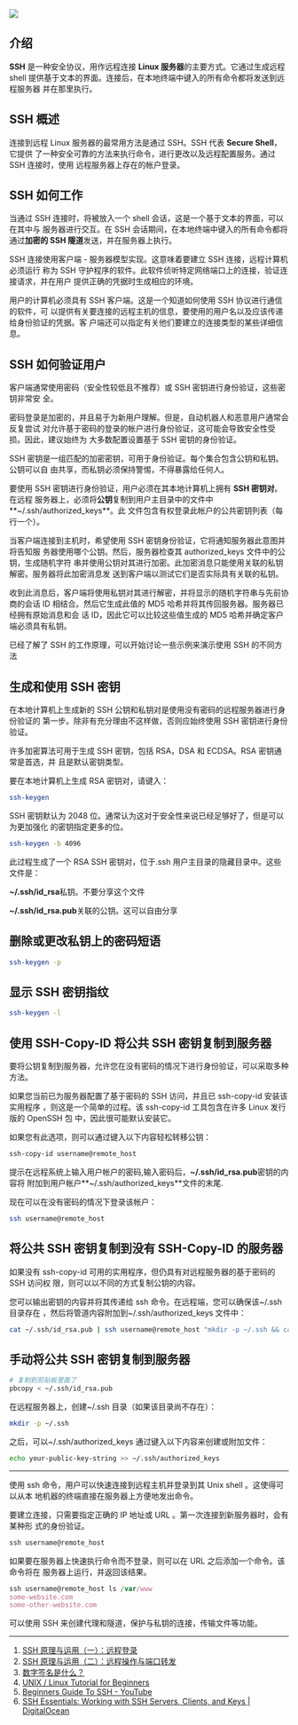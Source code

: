 <img src='https://loremxuetengfei.oss-cn-beijing.aliyuncs.com/Xnip2019-12-14_11-12-57-1576293291.jpg'/>

## 介绍

**SSH** 是一种安全协议，用作远程连接 **Linux 服务器**的主要方式。它通过生成远程
shell 提供基于文本的界面。连接后，在本地终端中键入的所有命令都将发送到远程服务器
并在那里执行。

## SSH 概述

连接到远程 Linux 服务器的最常用方法是通过 SSH。SSH 代表 **Secure Shell**，它提供
了一种安全可靠的方法来执行命令，进行更改以及远程配置服务。通过 SSH 连接时，使用
远程服务器上存在的帐户登录。

## SSH 如何工作

当通过 SSH 连接时，将被放入一个 shell 会话，这是一个基于文本的界面，可以在其中与
服务器进行交互。在 SSH 会话期间，在本地终端中键入的所有命令都将通过**加密的 SSH
隧道**发送，并在服务器上执行。

SSH 连接使用客户端 - 服务器模型实现。这意味着要建立 SSH 连接，远程计算机必须运行
称为 SSH 守护程序的软件。此软件侦听特定网络端口上的连接，验证连接请求，并在用户
提供正确的凭据时生成相应的环境。

用户的计算机必须具有 SSH 客户端。这是一个知道如何使用 SSH 协议进行通信的软件，可
以提供有关要连接的远程主机的信息，要使用的用户名以及应该传递给身份验证的凭据。客
户端还可以指定有关他们要建立的连接类型的某些详细信息。

## SSH 如何验证用户

客户端通常使用密码（安全性较低且不推荐）或 SSH 密钥进行身份验证，这些密钥非常安
全。

密码登录是加密的，并且易于为新用户理解。但是，自动机器人和恶意用户通常会反复尝试
对允许基于密码的登录的帐户进行身份验证，这可能会导致安全性受损。因此，建议始终为
大多数配置设置基于 SSH 密钥的身份验证。

SSH 密钥是一组匹配的加密密钥，可用于身份验证。每个集合包含公钥和私钥。公钥可以自
由共享，而私钥必须保持警惕，不得暴露给任何人。

要使用 SSH 密钥进行身份验证，用户必须在其本地计算机上拥有 **SSH 密钥对**。在远程
服务器上，必须将**公钥**复制到用户主目录中的文件中**~/.ssh/authorized_keys**。此
文件包含有权登录此帐户的公共密钥列表（每行一个）。

当客户端连接到主机时，希望使用 SSH 密钥身份验证，它将通知服务器此意图并将告知服
务器使用哪个公钥。然后，服务器检查其 authorized_keys 文件中的公钥，生成随机字符
串并使用公钥对其进行加密。此加密消息只能使用关联的私钥解密。服务器将此加密消息发
送到客户端以测试它们是否实际具有关联的私钥。

收到此消息后，客户端将使用私钥对其进行解密，并将显示的随机字符串与先前协商的会话
ID 相结合。然后它生成此值的 MD5 哈希并将其传回服务器。服务器已经拥有原始消息和会
话 ID，因此它可以比较这些值生成的 MD5 哈希并确定客户端必须具有私钥。

已经了解了 SSH 的工作原理，可以开始讨论一些示例来演示使用 SSH 的不同方法

## 生成和使用 SSH 密钥

在本地计算机上生成新的 SSH 公钥和私钥对是使用没有密码的远程服务器进行身份验证的
第一步。除非有充分理由不这样做，否则应始终使用 SSH 密钥进行身份验证。

许多加密算法可用于生成 SSH 密钥，包括 RSA，DSA 和 ECDSA。RSA 密钥通常是首选，并
且是默认密钥类型。

要在本地计算机上生成 RSA 密钥对，请键入：

```bash
ssh-keygen
```

SSH 密钥默认为 2048 位。通常认为这对于安全性来说已经足够好了，但是可以为更加强化
的密钥指定更多的位。

```bash
ssh-keygen -b 4096
```

此过程生成了一个 RSA SSH 密钥对，位于.ssh 用户主目录的隐藏目录中。这些文件是：

**~/.ssh/id_rsa**私钥。不要分享这个文件

**~/.ssh/id_rsa.pub**关联的公钥。这可以自由分享

## 删除或更改私钥上的密码短语

```bash
ssh-keygen -p
```

## 显示 SSH 密钥指纹

```bash
ssh-keygen -l
```

## 使用 SSH-Copy-ID 将公共 SSH 密钥复制到服务器

要将公钥复制到服务器，允许您在没有密码的情况下进行身份验证，可以采取多种方法。

如果您当前已为服务器配置了基于密码的 SSH 访问，并且已 ssh-copy-id 安装该实用程序
，则这是一个简单的过程。该 ssh-copy-id 工具包含在许多 Linux 发行版的 OpenSSH 包
中，因此很可能默认安装它。

如果您有此选项，则可以通过键入以下内容轻松转移公钥：

```bash
ssh-copy-id username@remote_host
```

提示在远程系统上输入用户帐户的密码,输入密码后，**~/.ssh/id_rsa.pub**密钥的内容将
附加到用户帐户**~/.ssh/authorized_keys**文件的末尾.

现在可以在没有密码的情况下登录该帐户：

```bash
ssh username@remote_host
```

## 将公共 SSH 密钥复制到没有 SSH-Copy-ID 的服务器

如果没有 ssh-copy-id 可用的实用程序，但仍具有对远程服务器的基于密码的 SSH 访问权
限，则可以以不同的方式复制公钥的内容。

您可以输出密钥的内容并将其传递给 ssh 命令。在远程端，您可以确保该~/.ssh 目录存在
，然后将管道内容附加到~/.ssh/authorized_keys 文件中：

```bash
cat ~/.ssh/id_rsa.pub | ssh username@remote_host "mkdir -p ~/.ssh && cat >> ~/.ssh/authorized_keys"
```

## 手动将公共 SSH 密钥复制到服务器

```bash
# 复制到剪贴板里面了
pbcopy < ~/.ssh/id_rsa.pub
```

在远程服务器上，创建~/.ssh 目录（如果该目录尚不存在）：

```bash
mkdir -p ~/.ssh
```

之后，可以~/.ssh/authorized_keys 通过键入以下内容来创建或附加文件：

```bash
echo your-public-key-string >> ~/.ssh/authorized_keys
```

---

使用 ssh 命令，用户可以快速连接到远程主机并登录到其 Unix shell 。这使得可以从本
地机器的终端直接在服务器上方便地发出命令。

要建立连接，只需要指定正确的 IP 地址或 URL 。第一次连接到新服务器时，会有某种形
式的身份验证。

```javascript
ssh username@remote_host

```

如果要在服务器上快速执行命令而不登录，则可以在 URL 之后添加一个命令。该命令将在
服务器上运行，并返回该结果。

```javascript
ssh username@remote_host ls /var/www
some-website.com
some-other-website.com
```

可以使用 SSH 来创建代理和隧道，保护与私钥的连接，传输文件等功能。

---

1. [SSH 原理与运用（一）：远程登录](http://www.ruanyifeng.com/blog/2011/12/ssh_remote_login.html)
2. [SSH 原理与运用（二）：远程操作与端口转发](http://www.ruanyifeng.com/blog/2011/12/ssh_port_forwarding.html)
3. [数字签名是什么？](http://www.ruanyifeng.com/blog/2011/08/what_is_a_digital_signature.html)
4. [UNIX / Linux Tutorial for Beginners](http://www.ee.surrey.ac.uk/Teaching/Unix/)
5. [Beginners Guide To SSH - YouTube](https://www.youtube.com/watch?v=qWKK_PNHnnA)
6. [SSH Essentials: Working with SSH Servers, Clients, and Keys | DigitalOcean](https://www.digitalocean.com/community/tutorials/ssh-essentials-working-with-ssh-servers-clients-and-keys)
